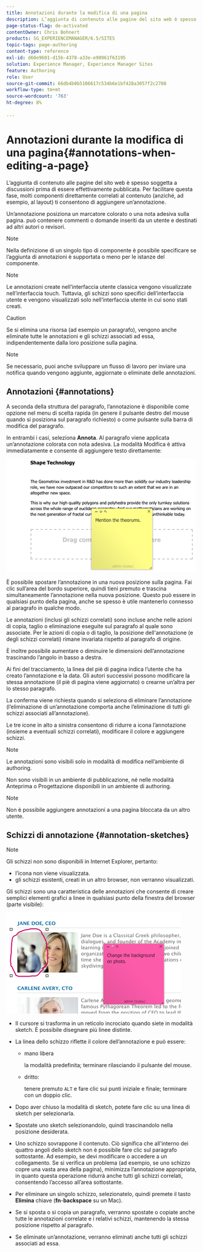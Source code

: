 ```yaml
---
title: Annotazioni durante la modifica di una pagina
description: L’aggiunta di contenuto alle pagine del sito web è spesso soggetta a discussioni prima di essere effettivamente pubblicata. Per facilitare questa fase, molti componenti direttamente correlati al contenuto consentono di aggiungere un’annotazione.
page-status-flag: de-activated
contentOwner: Chris Bohnert
products: SG_EXPERIENCEMANAGER/6.5/SITES
topic-tags: page-authoring
content-type: reference
exl-id: d60e9601-d15b-4378-a33e-e90961f63195
solution: Experience Manager, Experience Manager Sites
feature: Authoring
role: User
source-git-commit: 66db4b0b5106617c534b6e1bf428a3057f2c2708
workflow-type: tm+mt
source-wordcount: '763'
ht-degree: 8%

---
```


# Annotazioni durante la modifica di una pagina{#annotations-when-editing-a-page}

L’aggiunta di contenuto alle pagine del sito web è spesso soggetta a discussioni prima di essere effettivamente pubblicata. Per facilitare questa fase, molti componenti direttamente correlati al contenuto (anziché, ad esempio, al layout) ti consentono di aggiungere un’annotazione.

Un’annotazione posiziona un marcatore colorato o una nota adesiva sulla pagina. può contenere commenti o domande inseriti da un utente e destinati ad altri autori o revisori.

>[!NOTE]
>
>Nella definizione di un singolo tipo di componente è possibile specificare se l’aggiunta di annotazioni è supportata o meno per le istanze del componente.

>[!NOTE]
>
>Le annotazioni create nell’interfaccia utente classica vengono visualizzate nell’interfaccia touch. Tuttavia, gli schizzi sono specifici dell’interfaccia utente e vengono visualizzati solo nell’interfaccia utente in cui sono stati creati.

>[!CAUTION]
>
>Se si elimina una risorsa (ad esempio un paragrafo), vengono anche eliminate tutte le annotazioni e gli schizzi associati ad essa, indipendentemente dalla loro posizione sulla pagina.

>[!NOTE]
>
>Se necessario, puoi anche sviluppare un flusso di lavoro per inviare una notifica quando vengono aggiunte, aggiornate o eliminate delle annotazioni.

## Annotazioni {#annotations}

A seconda della struttura del paragrafo, l’annotazione è disponibile come opzione nel menu di scelta rapida (in genere il pulsante destro del mouse quando si posiziona sul paragrafo richiesto) o come pulsante sulla barra di modifica del paragrafo.

In entrambi i casi, seleziona **Annota**. Al paragrafo viene applicata un’annotazione colorata con nota adesiva. La modalità Modifica è attiva immediatamente e consente di aggiungere testo direttamente:

![chlimage_1-137](assets/chlimage_1-137.png)

È possibile spostare l’annotazione in una nuova posizione sulla pagina. Fai clic sull’area del bordo superiore, quindi tieni premuto e trascina simultaneamente l’annotazione nella nuova posizione. Questo può essere in qualsiasi punto della pagina, anche se spesso è utile mantenerlo connesso al paragrafo in qualche modo.

Le annotazioni (inclusi gli schizzi correlati) sono incluse anche nelle azioni di copia, taglio o eliminazione eseguite sul paragrafo al quale sono associate. Per le azioni di copia o di taglio, la posizione dell&#39;annotazione (e degli schizzi correlati) rimane invariata rispetto al paragrafo di origine.

È inoltre possibile aumentare o diminuire le dimensioni dell’annotazione trascinando l’angolo in basso a destra.

Ai fini del tracciamento, la linea del piè di pagina indica l’utente che ha creato l’annotazione e la data. Gli autori successivi possono modificare la stessa annotazione (il piè di pagina viene aggiornato) o crearne un’altra per lo stesso paragrafo.

La conferma viene richiesta quando si seleziona di eliminare l’annotazione (l’eliminazione di un’annotazione comporta anche l’eliminazione di tutti gli schizzi associati all’annotazione).

Le tre icone in alto a sinistra consentono di ridurre a icona l’annotazione (insieme a eventuali schizzi correlati), modificare il colore e aggiungere schizzi.

>[!NOTE]
>
>Le annotazioni sono visibili solo in modalità di modifica nell’ambiente di authoring.
>
>Non sono visibili in un ambiente di pubblicazione, né nelle modalità Anteprima o Progettazione disponibili in un ambiente di authoring.

>[!NOTE]
>
>Non è possibile aggiungere annotazioni a una pagina bloccata da un altro utente.

## Schizzi di annotazione {#annotation-sketches}

>[!NOTE]
>
>Gli schizzi non sono disponibili in Internet Explorer, pertanto:
>
>* l’icona non viene visualizzata.
>* gli schizzi esistenti, creati in un altro browser, non verranno visualizzati.
>

Gli schizzi sono una caratteristica delle annotazioni che consente di creare semplici elementi grafici a linee in qualsiasi punto della finestra del browser (parte visibile):

![chlimage_1-138](assets/chlimage_1-138.png)

* Il cursore si trasforma in un reticolo incrociato quando siete in modalità sketch. È possibile disegnare più linee distinte.
* La linea dello schizzo riflette il colore dell’annotazione e può essere:

   * mano libera

     la modalità predefinita; terminare rilasciando il pulsante del mouse.

   * dritto:

     tenere premuto `ALT` e fare clic sui punti iniziale e finale; terminare con un doppio clic.

* Dopo aver chiuso la modalità di sketch, potete fare clic su una linea di sketch per selezionarla.
* Spostate uno sketch selezionandolo, quindi trascinandolo nella posizione desiderata.
* Uno schizzo sovrappone il contenuto. Ciò significa che all&#39;interno dei quattro angoli dello sketch non è possibile fare clic sul paragrafo sottostante. Ad esempio, se devi modificare o accedere a un collegamento. Se si verifica un problema (ad esempio, se uno schizzo copre una vasta area della pagina), minimizza l’annotazione appropriata, in quanto questa operazione ridurrà anche tutti gli schizzi correlati, consentendo l’accesso all’area sottostante.
* Per eliminare un singolo schizzo, selezionatelo, quindi premete il tasto **Elimina** chiave (**fn**-**backspace** su un Mac).

* Se si sposta o si copia un paragrafo, verranno spostate o copiate anche tutte le annotazioni correlate e i relativi schizzi, mantenendo la stessa posizione rispetto al paragrafo.
* Se eliminate un’annotazione, verranno eliminati anche tutti gli schizzi associati ad essa.

